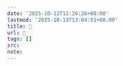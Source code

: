 ```yaml
---
date: '2025-10-13T11:26:26+08:00'
lastmod: '2025-10-13T13:04:51+08:00'
title: 󰐝
url: 󰐝
tags: []
src:
note:
---
```

